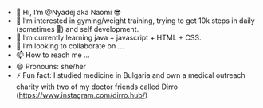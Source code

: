 - 👋 Hi, I’m @Nyadej aka Naomi 😎
- 👀 I’m interested in gyming/weight training, trying to get 10k steps in daily (sometimes 🙈) and self development.
- 🌱 I’m currently learning java + javascript + HTML + CSS.
- 💞️ I’m looking to collaborate on ...
- 📫 How to reach me ...
- 😄 Pronouns: she/her
- ⚡ Fun fact: I studied medicine in Bulgaria and own a medical outreach charity with two of my doctor friends called Dirro (https://www.instagram.com/dirro.hub/)

<!---
Nyadej/Nyadej is a ✨ special ✨ repository because its `README.md` (this file) appears on your GitHub profile.
You can click the Preview link to take a look at your changes.
--->
